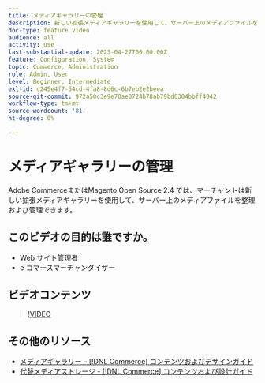 ```yaml
---
title: メディアギャラリーの管理
description: 新しい拡張メディアギャラリーを使用して、サーバー上のメディアファイルを整理および管理する方法について説明します。
doc-type: feature video
audience: all
activity: use
last-substantial-update: 2023-04-27T00:00:00Z
feature: Configuration, System
topic: Commerce, Administration
role: Admin, User
level: Beginner, Intermediate
exl-id: c245e4f7-54cd-4fa8-8d6c-6b7eb2e2beea
source-git-commit: 972a50c3e9e70ae0724b78ab79bd6304bbff4042
workflow-type: tm+mt
source-wordcount: '81'
ht-degree: 0%

---
```


# メディアギャラリーの管理

Adobe CommerceまたはMagento Open Source 2.4 では、マーチャントは新しい拡張メディアギャラリーを使用して、サーバー上のメディアファイルを整理および管理できます。

## このビデオの目的は誰ですか。

- Web サイト管理者
- e コマースマーチャンダイザー

## ビデオコンテンツ

>[!VIDEO](https://video.tv.adobe.com/v/343785?quality=12&learn=on)

## その他のリソース

- [ メディアギャラリー –  [!DNL Commerce]  コンテンツおよびデザインガイド ](https://experienceleague.adobe.com/en/docs/commerce-admin/content-design/wysiwyg/gallery/media-gallery)
- [ 代替メディアストレージ - [!DNL Commerce]  コンテンツおよび設計ガイド ](https://experienceleague.adobe.com/en/docs/commerce-admin/content-design/wysiwyg/storage/media-storage)
